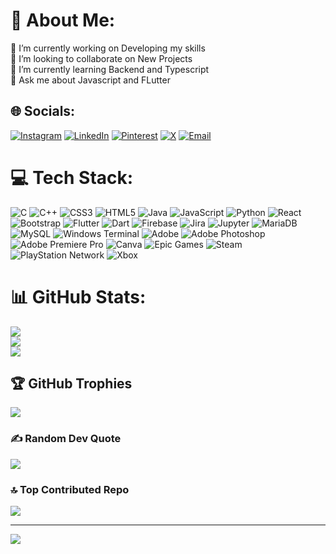 # 💫 About Me:
🔭 I’m currently working on Developing my skills<br>👯 I’m looking to collaborate on New Projects<br>🌱 I’m currently learning Backend and Typescript<br>💬 Ask me about Javascript and FLutter<br>

## 🌐 Socials:
[![Instagram](https://img.shields.io/badge/Instagram-%23E4405F.svg?logo=Instagram&logoColor=white)](https://instagram.com/_paaaarth19)
[![LinkedIn](https://img.shields.io/badge/LinkedIn-%230077B5.svg?logo=linkedin&logoColor=white)](www.linkedin.com/in/parthsaarthie-sharma)
[![Pinterest](https://img.shields.io/badge/Pinterest-%23E60023.svg?logo=Pinterest&logoColor=white)](https://pinterest.com/orangecat6969)
[![X](https://img.shields.io/badge/X-black.svg?logo=X&logoColor=white)](https://x.com/Parthsaarthie19)
[![Email](https://img.shields.io/badge/Email-D14836?logo=gmail&logoColor=white)](mailto:parthsaarthiesharma1909@yahoo.com)

# 💻 Tech Stack:
![C](https://img.shields.io/badge/c-%2300599C.svg?style=for-the-badge&logo=c&logoColor=white)
![C++](https://img.shields.io/badge/c++-%2300599C.svg?style=for-the-badge&logo=c%2B%2B&logoColor=white)
![CSS3](https://img.shields.io/badge/css3-%231572B6.svg?style=for-the-badge&logo=css3&logoColor=white)
![HTML5](https://img.shields.io/badge/html5-%23E34F26.svg?style=for-the-badge&logo=html5&logoColor=white)
![Java](https://img.shields.io/badge/java-%23ED8B00.svg?style=for-the-badge&logo=openjdk&logoColor=white)
![JavaScript](https://img.shields.io/badge/javascript-%23323330.svg?style=for-the-badge&logo=javascript&logoColor=%23F7DF1E)
![Python](https://img.shields.io/badge/python-3670A0?style=for-the-badge&logo=python&logoColor=ffdd54)
![React](https://img.shields.io/badge/react-%2320232a.svg?style=for-the-badge&logo=react&logoColor=%2361DAFB)
![Bootstrap](https://img.shields.io/badge/bootstrap-%238511FA.svg?style=for-the-badge&logo=bootstrap&logoColor=white)
![Flutter](https://img.shields.io/badge/Flutter-%2302569B.svg?style=for-the-badge&logo=Flutter&logoColor=white)
![Dart](https://img.shields.io/badge/Dart-%230175C2.svg?style=for-the-badge&logo=dart&logoColor=white)
![Firebase](https://img.shields.io/badge/firebase-%23039BE5.svg?style=for-the-badge&logo=firebase)
![Jira](https://img.shields.io/badge/Jira-%230A0FFF.svg?style=for-the-badge&logo=jira&logoColor=white)
![Jupyter](https://img.shields.io/badge/Jupyter-F37626.svg?style=for-the-badge&logo=Jupyter&logoColor=white)
![MariaDB](https://img.shields.io/badge/MariaDB-003545?style=for-the-badge&logo=mariadb&logoColor=white)
![MySQL](https://img.shields.io/badge/mysql-4479A1.svg?style=for-the-badge&logo=mysql&logoColor=white)
![Windows Terminal](https://img.shields.io/badge/Windows%20Terminal-%234D4D4D.svg?style=for-the-badge&logo=windows-terminal&logoColor=white)
![Adobe](https://img.shields.io/badge/adobe-%23FF0000.svg?style=for-the-badge&logo=adobe&logoColor=white)
![Adobe Photoshop](https://img.shields.io/badge/adobe%20photoshop-%2331A8FF.svg?style=for-the-badge&logo=adobe%20photoshop&logoColor=white)
![Adobe Premiere Pro](https://img.shields.io/badge/Adobe%20Premiere%20Pro-9999FF.svg?style=for-the-badge&logo=Adobe%20Premiere%20Pro&logoColor=white)
![Canva](https://img.shields.io/badge/Canva-%2300C4CC.svg?style=for-the-badge&logo=Canva&logoColor=white)
![Epic Games](https://img.shields.io/badge/epicgames-%23313131.svg?style=for-the-badge&logo=epicgames&logoColor=white)
![Steam](https://img.shields.io/badge/steam-%23000000.svg?style=for-the-badge&logo=steam&logoColor=white)
![PlayStation Network](https://img.shields.io/badge/PSN-%230070D1.svg?style=for-the-badge&logo=Playstation&logoColor=white)
![Xbox](https://img.shields.io/badge/xbox-%23107C10.svg?style=for-the-badge&logo=xbox&logoColor=white)

# 📊 GitHub Stats:
![](https://github-readme-stats.vercel.app/api?username=Paaaarth1909&theme=discord_old_blurple&hide_border=false&include_all_commits=true&count_private=true)<br/>
![](https://nirzak-streak-stats.vercel.app/?user=Paaaarth1909&theme=discord_old_blurple&hide_border=false)<br/>
![](https://github-readme-stats.vercel.app/api/top-langs/?username=Paaaarth1909&theme=discord_old_blurple&hide_border=false&include_all_commits=true&count_private=true&layout=compact)

## 🏆 GitHub Trophies
![](https://github-profile-trophy.vercel.app/?username=Paaaarth1909&theme=radical&no-frame=false&no-bg=false&margin-w=4)

### ✍️ Random Dev Quote
![](https://quotes-github-readme.vercel.app/api?type=horizontal&theme=tokyonight)

### 🔝 Top Contributed Repo
![](https://github-contributor-stats.vercel.app/api?username=Paaaarth1909&limit=5&theme=dark&combine_all_yearly_contributions=true)

---
[![](https://visitcount.itsvg.in/api?id=Paaaarth1909&icon=0&color=1)](https://visitcount.itsvg.in)

<!-- Proudly created with GPRM ( https://gprm.itsvg.in ) -->

